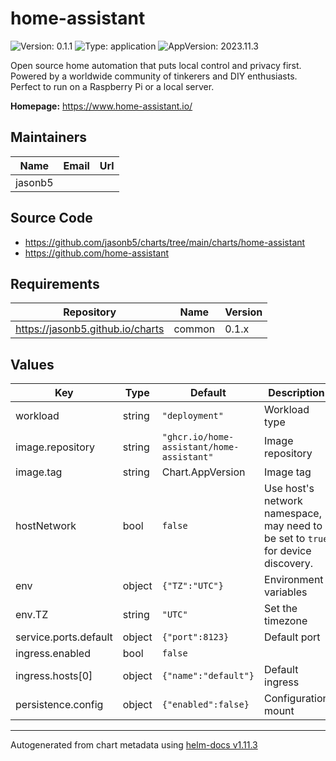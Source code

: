 # home-assistant

![Version: 0.1.1](https://img.shields.io/badge/Version-0.1.1-informational?style=flat-square) ![Type: application](https://img.shields.io/badge/Type-application-informational?style=flat-square) ![AppVersion: 2023.11.3](https://img.shields.io/badge/AppVersion-2023.11.3-informational?style=flat-square)

Open source home automation that puts local control and privacy first. Powered by a worldwide community of tinkerers and DIY enthusiasts. Perfect to run on a Raspberry Pi or a local server.

**Homepage:** <https://www.home-assistant.io/>

## Maintainers

| Name | Email | Url |
| ---- | ------ | --- |
| jasonb5 |  |  |

## Source Code

* <https://github.com/jasonb5/charts/tree/main/charts/home-assistant>
* <https://github.com/home-assistant>

## Requirements

| Repository | Name | Version |
|------------|------|---------|
| https://jasonb5.github.io/charts | common | 0.1.x |

## Values

| Key | Type | Default | Description |
|-----|------|---------|-------------|
| workload | string | `"deployment"` | Workload type |
| image.repository | string | `"ghcr.io/home-assistant/home-assistant"` | Image repository |
| image.tag | string | Chart.AppVersion | Image tag |
| hostNetwork | bool | `false` | Use host's network namespace, may need to be set to `true` for device discovery. |
| env | object | `{"TZ":"UTC"}` | Environment variables |
| env.TZ | string | `"UTC"` | Set the timezone |
| service.ports.default | object | `{"port":8123}` | Default port |
| ingress.enabled | bool | `false` |  |
| ingress.hosts[0] | object | `{"name":"default"}` | Default ingress |
| persistence.config | object | `{"enabled":false}` | Configuration mount |

----------------------------------------------
Autogenerated from chart metadata using [helm-docs v1.11.3](https://github.com/norwoodj/helm-docs/releases/v1.11.3)
